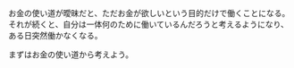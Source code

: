 お金の使い道が曖昧だと、ただお金が欲しいという目的だけで働くことになる。  
それが続くと、自分は一体何のために働いているんだろうと考えるようになり、ある日突然働かなくなる。  

まずはお金の使い道から考えよう。
